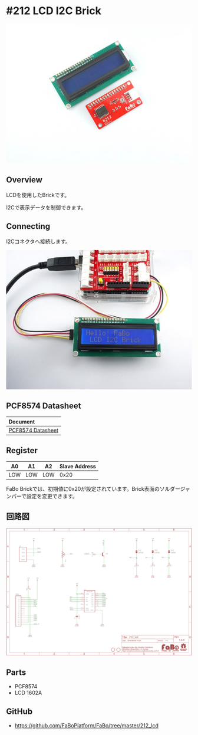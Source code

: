 # #212 LCD I2C Brick

![](../img/200_i2c/product/212.jpg)
<!--COLORME-->

## Overview
LCDを使用したBrickです。

I2Cで表示データを制御できます。

## Connecting
I2Cコネクタへ接続します。

![](../img/200_i2c/connect/212_lcd_connect.jpg)

## PCF8574 Datasheet
| Document |
|:--|
| [PCF8574 Datasheet](http://www.tij.co.jp/jp/lit/ds/symlink/pcf8574.pdf) |

## Register
| A0 | A1 | A2 | Slave Address |
| -- | -- | -- | -- |
| LOW | LOW | LOW | 0x20 |

FaBo Brickでは、初期値に0x20が設定されています。Brick表面のソルダージャンパーで設定を変更できます。

## 回路図
![](../img/200_i2c/schematic/212_lcd.png)

## Parts
- PCF8574
- LCD 1602A

## GitHub
- https://github.com/FaBoPlatform/FaBo/tree/master/212_lcd
